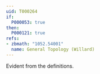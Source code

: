 ```yaml
---
uid: T000264
if:
  P000053: true
then:
  P000121: true
refs:
- zbmath: "1052.54001"
  name: General Topology (Willard)
---
```


Evident from the definitions.
